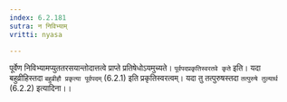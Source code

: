 ```yaml
---
index: 6.2.181
sutra: न निविभ्याम्
vritti: nyasa

---
```

पूर्वेण निविभ्यामप्युततरसयान्तोदात्तत्वे प्राप्ते प्रतिषेधोऽयमुच्यते। `पूर्वपदप्रकृतिस्वरतवे कृते` इति। यदा बहुव्रीहिस्तदा `बहुव्रीहौ प्रकृत्या पूर्वपदम्` (6.2.1) इति प्रकृतिस्वरत्वम्। यदा तु तत्पुरुषस्तदा `तत्पुरुषे तुल्यार्थ` (6.2.2) इत्यादिना।।